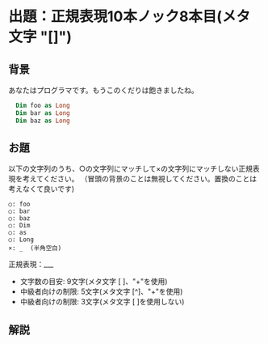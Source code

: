 # 出題：正規表現10本ノック8本目(メタ文字 "[]")

## 背景

あなたはプログラマです。もうこのくだりは飽きましたね。

```vb
  Dim foo as Long
  Dim bar as Long
  Dim baz as Long
```

## お題
以下の文字列のうち、○の文字列にマッチして×の文字列にマッチしない正規表現を考えてください。
（冒頭の背景のことは無視してください。置換のことは考えなくて良いです)

    ○: foo
    ○: bar
    ○: baz
    ○: Dim
    ○: as
    ○: Long
    ×: _  (半角空白)

  正規表現：___

  * 文字数の目安: 9文字(メタ文字 [ ]、"+"を使用)   <!-- [A-Za-z]+ -->
  * 中級者向けの制限: 5文字(メタ文字 [^]、"+"を使用)    <!-- [^ ]+ -->
  * 中級者向けの制限: 3文字(メタ文字 [ ]を使用しない)    <!-- \w+ -->

## 解説

<!--
メタ文字 "." が任意の1文字を表すのに対して、メタ文字[]を使ってもう少し柔軟に文字の種類を限定できます。たとえば、[abc] は、a,b,cのいずれか1文字を表します。
[]の表現は常にそれが1文字を表すということを覚えておいてください。

正規表現: [abc]
マッチする文字列: a または b または c

正規表現: [abc]+
マッチする文字列: a, aa, abc, abcabc, aaaaaa など、a または b または c いずれかの繰り返し(+の効果がおよぶ「直前の正規表現」は [abc]です)

[]で表す正規表現のことを「文字クラス」と呼びます。ある文字の集合であることを意味した言葉です。そして、[]内は通常の正規表現とは文字の解釈が異なります。たとえば、*, +, . など正規表現の特別な意味は文字クラスの表現内ではありません。[]で特別な意味のある文字は "-" やエスケープ文字 \ そして ^ だけです。(TODO: ここ他にないか？確認)

文字の範囲指定

[abc] は "-" を使って、[a-c]と表すことができます。たとえば、[a-z]は小文字のアルファベット1文字を表します。[a-zA-Z]は文字の大小に限らずアルファベットの1文字を表します。
[a-zA-Z0-9_]などはプログラムの変数名に使われる文字としてよく登場します。
そして、[a-zA-Z0-9_]はその別表現としてメタ文字\wが用意されています。この2つは同じ意味です。

TODO: 文字クラスに関するルールとしてもっと色々書きたいことはあるがそこはノックの範囲を超えるものと判断して省略。上記ももっと要点を絞った方がいい？
-->
